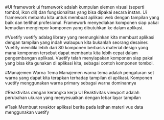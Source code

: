 #UI framework
ui framework adalah kumpulan elemen visual (seperti tombol, ikon dll) dan fungsionalitas yang bisa dipakai secara instan. Ui framework mebantu kita untuk membuat aplikasi web dengan tampilan yang baik dan terlihat profesional. Framework menyediakan komponen siap pakai kemudian mengimpor komponen yang dibutuhkan ke dalam aplikasi.

#Vuetify
vuetify adalag library yang memungkinkan kita membuat aplikasi dengan tampilan yang indah walaupun kita bukanlah seorang desainer. Vuetify memiliki lebih dari 80 komponen berbasis material design yang mana komponen tersebut dapat membantu kita lebih cepat dalam pengembangan aplikasi. Vuetify telah menyiapakan komponen siap pakai yang bisa kita gunakan di aplikasi kita, sebagai contoh komponen tombol.

#Manajemen Warna Tema
Manajemen warna tema adalah pengaturan set warna yang dapat kita terapkan terhadap tampilan di aplikasi. Komponen vuetify menggunakan warna primary sebagai warna dominannya

#Reaktivitas dengan kerangka kerja UI
Reaktivitas viewport adalah perubahan ukuran yang menyesuaikan dengan lebar layar tampilan

#Task
Membuat revaktor aplikasi berita pada latihan materi vue data menggunakan vuetify
